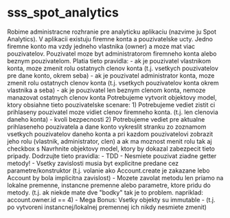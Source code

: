 sss_spot_analytics
==================

Robime administracne rozhranie pre analyticku aplikaciu (nazvime ju Spot Analytics). V aplikacii existuju firemne konta a pouzivatelske ucty. Jedno firemne konto ma vzdy jedneho vlastnika (owner) a moze mat viac pouzivatelov. Pouzivatel moze byt administratorom firemneho konta alebo beznym pouzivatelom.  Platia tieto pravidla: - ak je pouzivatel vlastnikom konta, moze zmenit rolu ostatnych clenov konta (t.j. vsetkych pouzivatelov pre dane konto, okrem seba) - ak je pouzivatel administrator konta, moze zmenit rolu ostatnych clenov konta (t.j. vsetkych pouzivatelov konta okrem vlastnika a seba) - ak je pouzivatel len beznym clenom konta, nemoze manazovat ostatnych clenov konta  Potrebujeme vytvorit objektovy model, ktory obsiahne tieto pouzivatelske scenare: 1) Potrebujeme vediet zistit ci prihlaseny pouzivatel moze vidiet clenov firemneho konta. (t.j. len clenovia daneho konta) - kvoli bezpecnosti 2) Potrebujeme vediet pre aktualne prihlaseneho pouzivatela a dane konto vykreslit stranku zo zoznamom vsetkych pouzivatelov daneho konta a pri kazdom pouzivatelovi zobrazit jeho rolu (vlastnik, administrator, clen) a ak ma moznost menit rolu tak aj checkbox s    Navrhnite objektovy model, ktory by dokazal zabezpecit tieto pripady.   Dodrzujte tieto pravidla: - TDD - Nesmiete pouzivat ziadne getter metody! - Vsetky zavislosti musia byt explicitne predane cez parametre/konstruktor (t.j. volanie ako Account.create je zakazane lebo Account by bola implicitna zavislost) - Mozete zavolat metodu len priamo na lokalne premenne, instancne premenne alebo parametre, ktore pridu do metody. (t.j. ak niekde mate dve "bodky" tak je to problem. napriklad: account.owner.id == 4)  - Mega Bonus: Vsetky objekty su immutable - (t.j. po vytvoreni instancnej/lokalnej premennej ich nikdy nesmiete zmenit)
